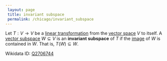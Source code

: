 ```yaml
---
 layout: page
 title: invariant subspace
 permalink: /chicago/invariant_subspace
---
```

Let $T: V\to V$ be a [linear transformation](https://mathgloss.github.io/MathGloss/chicago/linear_transformation) from the [vector space](https://mathgloss.github.io/MathGloss/chicago/vector_space) $V$ to itself. A [vector subspace](https://mathgloss.github.io/MathGloss/chicago/vector_subspace) $W\subseteq V$ is an **invariant subspace** of $T$ if the [image](https://mathgloss.github.io/MathGloss/chicago/image) of $W$ is contained in $W$. That is, $T(W)\subseteq W$. 

Wikidata ID: [Q2706744](https://www.wikidata.org/wiki/Q2706744)